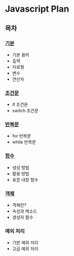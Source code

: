 # Javascript Plan

## 목차
### [기본](https://github.com/calia07/calia_TIL/blob/main/2022/Javascript/%EA%B8%B0%EB%B3%B8.md)
* 기본 용어
* 출력
* 자료형
* 변수
* 연산자

### [조건문](https://github.com/calia07/calia_TIL/blob/main/2022/Javascript/%EC%A1%B0%EA%B1%B4%EB%AC%B8%EA%B3%BC%20%EB%B0%98%EB%B3%B5%EB%AC%B8.md)
* if 조건문
* switch 조건문

### [반복문](https://github.com/calia07/calia_TIL/blob/main/2022/Javascript/%EC%A1%B0%EA%B1%B4%EB%AC%B8%EA%B3%BC%20%EB%B0%98%EB%B3%B5%EB%AC%B8.md)
* for 반복문
* while 반복문

### [함수](https://github.com/calia07/calia_TIL/blob/main/2022/Javascript/%ED%95%A8%EC%88%98.md)
* 생성 방법
* 활용 방법
* 표준 내장 함수

### [객체](https://github.com/calia07/calia_TIL/blob/main/2022/Javascript/%EA%B0%9D%EC%B2%B4.md)
* 객체란?
* 속성과 메소드
* 생성자 함수

### 예외 처리
* 기본 예외 처리
* 고급 예외 처리
